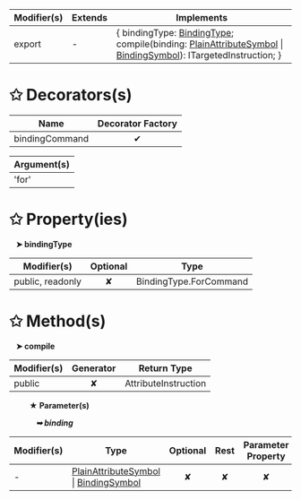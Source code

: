 | Modifier(s)                            | Extends                      | Implements                                    |
|----------------------------------------|------------------------------|-----------------------------------------------|
| export | - | { bindingType: [BindingType](/runtime/binding/enum/expression-parser/bindingtype.md); compile(binding: [PlainAttributeSymbol](/jit/class/semantic-model/plainattributesymbol.md) &#124; [BindingSymbol](/jit/class/semantic-model/bindingsymbol.md)): ITargetedInstruction; } |

# &#10025; Decorators(s)

| Name                                | Decorator Factory                        |
|-------------------------------------|:----------------------------------------:|
| bindingCommand | ✔  |

| Argument(s)                                           |
|-------------------------------------------------------|
| 'for'  |

# &#10025; Property(ies)

&nbsp;&nbsp; **&#10148; bindingType**

| Modifier(s)                               | Optional                           | Type                         |
|-------------------------------------------|:----------------------------------:|------------------------------|
| public, readonly | ✘ | BindingType.ForCommand |

# &#10025; Method(s)

&nbsp;&nbsp; **&#10148; compile**

| Modifier(s)                              | Generator                          | Return Type                       |
|------------------------------------------|:----------------------------------:|-----------------------------------|
| public | ✘ | AttributeInstruction |

&nbsp;&nbsp;&nbsp;&nbsp;&nbsp;&nbsp;&nbsp;&nbsp; **&#9733; Parameter(s)**

&nbsp;&nbsp;&nbsp;&nbsp;&nbsp;&nbsp;&nbsp;&nbsp;&nbsp;&nbsp;&nbsp; _**&#10149; binding**_

| Modifier(s)                              | Type                        | Optional                           | Rest                          | Parameter Property                          |
|------------------------------------------|-----------------------------|:----------------------------------:|:-----------------------------:|:-------------------------------------------:|
| - | [PlainAttributeSymbol](/jit/class/semantic-model/plainattributesymbol.md) &#124; [BindingSymbol](/jit/class/semantic-model/bindingsymbol.md) | ✘  | ✘ | ✘ |